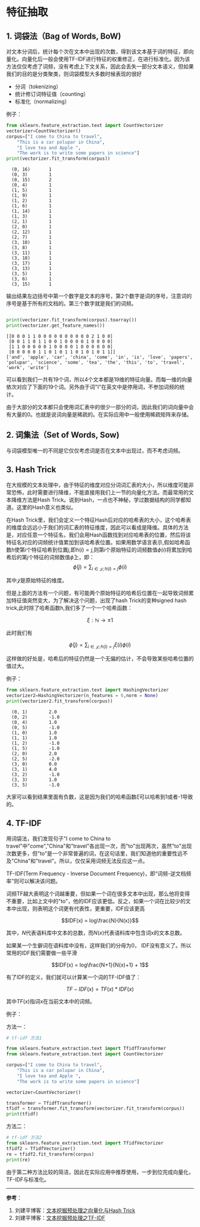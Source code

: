 # 特征抽取

## 1. 词袋法（Bag of Words, BoW)
对文本分词后，统计每个次在文本中出现的次数，得到该文本基于词的特征，即向量化。向量化后一般会使用TF-IDF进行特征的权重修正，在进行标准化。因为该方法仅仅考虑了词频，没有考虑上下文关系，因此会丢失一部分文本语义，但如果我们的目的是分类聚类，则词袋模型大多数时候表现的很好

* 分词（tokenizing）
* 统计修订词特征值（counting）
* 标准化（normalizing）

例子：

```python
from sklearn.feature_extraction.text import CountVectorizer  
vectorizer=CountVectorizer()
corpus=["I come to China to travel", 
    "This is a car polupar in China",          
    "I love tea and Apple ",   
    "The work is to write some papers in science"] 
print(vectorizer.fit_transform(corpus))
```
```
  (0, 16)       1
  (0, 3)        1
  (0, 15)       2
  (0, 4)        1
  (1, 5)        1
  (1, 9)        1
  (1, 2)        1
  (1, 6)        1
  (1, 14)       1
  (1, 3)        1
  (2, 1)        1
  (2, 0)        1
  (2, 12)       1
  (2, 7)        1
  (3, 10)       1
  (3, 8)        1
  (3, 11)       1
  (3, 18)       1
  (3, 17)       1
  (3, 13)       1
  (3, 5)        1
  (3, 6)        1
  (3, 15)       1
```

输出结果左边括号中第一个数字是文本的序号，第2个数字是词的序号，注意词的序号是基于所有的文档的。第三个数字就是我们的词频。

```python

print(vectorizer.fit_transform(corpus).toarray())
print(vectorizer.get_feature_names())
```

```
[[0 0 0 1 1 0 0 0 0 0 0 0 0 0 0 2 1 0 0]
 [0 0 1 1 0 1 1 0 0 1 0 0 0 0 1 0 0 0 0]
 [1 1 0 0 0 0 0 1 0 0 0 0 1 0 0 0 0 0 0]
 [0 0 0 0 0 1 1 0 1 0 1 1 0 1 0 1 0 1 1]]
['and', 'apple', 'car', 'china', 'come', 'in', 'is', 'love', 'papers', 'polupar', 'science', 'some', 'tea', 'the', 'this', 'to', 'travel', 'work', 'write']
```

可以看到我们一共有19个词，所以4个文本都是19维的特征向量。而每一维的向量依次对应了下面的19个词。另外由于词"I"在英文中是停用词，不参加词频的统计。

由于大部分的文本都只会使用词汇表中的很少一部分的词，因此我们的词向量中会有大量的0。也就是说词向量是稀疏的。在实际应用中一般使用稀疏矩阵来存储。

## 2. 词集法（Set of Words, Sow)  
与词袋模型唯一的不同是它仅仅考虑词是否在文本中出现过，而不考虑词频。

## 3. Hash Trick

在大规模的文本处理中，由于特征的维度对应分词词汇表的大小，所以维度可能非常恐怖，此时需要进行降维，不能直接用我们上一节的向量化方法。而最常用的文本降维方法是Hash Trick。说到Hash，一点也不神秘，学过数据结构的同学都知道。这里的Hash意义也类似。

在Hash Trick里，我们会定义一个特征Hash后对应的哈希表的大小，这个哈希表的维度会远远小于我们的词汇表的特征维度，因此可以看成是降维。具体的方法是，对应任意一个特征名，我们会用Hash函数找到对应哈希表的位置，然后将该特征名对应的词频统计值累加到该哈希表位置。如果用数学语言表示,假如哈希函数$h$使第$i$个特征哈希到位置$j$,即$h(i)=j$,则第$i$个原始特征的词频数值$\phi(i)$将累加到哈希后的第$j$个特征的词频数值$\bar{\phi}$上，即：
$$\bar{\phi}(j)=\sum_{i\in \mathcal{J};h(i)=j}\phi(i)$$

其中$\mathcal{J}$是原始特征的维度。

但是上面的方法有一个问题，有可能两个原始特征的哈希后位置在一起导致词频累加特征值突然变大，为了解决这个问题，出现了hash Trick的变种signed hash trick,此时除了哈希函数h,我们多了一个一个哈希函数：

$$\xi : \mathbb{N} \to {\pm 1}$$

此时我们有

$$\bar{\phi}(j) = \sum_{i\in \mathcal{J};h(i)=j}\xi(i)\phi(i)$$

这样做的好处是，哈希后的特征仍然是一个无偏的估计，不会导致某些哈希位置的值过大。

例子：
```python
from sklearn.feature_extraction.text import HashingVectorizer 
vectorizer2=HashingVectorizer(n_features = 6,norm = None)
print(vectorizer2.fit_transform(corpus))
```

```
  (0, 1)        2.0
  (0, 2)        -1.0
  (0, 4)        1.0
  (0, 5)        -1.0
  (1, 0)        1.0
  (1, 1)        1.0
  (1, 2)        -1.0
  (1, 5)        -1.0
  (2, 0)        2.0
  (2, 5)        -2.0
  (3, 0)        0.0
  (3, 1)        4.0
  (3, 2)        -1.0
  (3, 3)        1.0
  (3, 5)        -1.0
```

大家可以看到结果里面有负数，这是因为我们的哈希函数$\xi$可以哈希到1或者-1导致的。

## 4. TF-IDF
用词袋法，我们发现句子"I come to China to travel"中"come","China"和"travel"各出现一次，而"to"出现两次，虽然"to"出现次数更多，但"to"是一个非常普遍的词，在这句话里，我们知道他的重要性远不及"China"和"travel"。所以，仅仅采用词频无法反应这一点。

TF-IDF(Term Frequency -  Inverse Document Frequency)，即“词频-逆文档频率”则可以解决该问题。

词频TF越大表明这个词越重要，但如果一个词在很多文本中出现，那么他将变得不重要，比如上文中的"to"，他的IDF应该更低。反之，如果一个词在比较少的文本中出现，则表明这个词更有代表性，更重要，IDF应该更高

$$IDF(x) = log\frac{N}{N(x)}$$

其中，$N$代表语料库中文本的总数，而$N(x)$代表语料库中包含词x的文本总数。

如果某一个生僻词在语料库中没有，这样我们的分母为0， IDF没有意义了。所以常用的IDF我们需要做一些平滑

$$IDF(x) = log\frac{N+1}{N(x)+1} + 1$$

有了IDF的定义，我们就可以计算某一个词的TF-IDF值了：

$$TF-IDF(x) = TF(x) * IDF(x)$$

其中$TF(x)$指词x在当前文本中的词频。

例子：

方法一：

```python
# tf-idf 方法1

from sklearn.feature_extraction.text import TfidfTransformer  
from sklearn.feature_extraction.text import CountVectorizer  

corpus=["I come to China to travel", 
    "This is a car polupar in China",          
    "I love tea and Apple ",   
    "The work is to write some papers in science"] 

vectorizer=CountVectorizer()

transformer = TfidfTransformer()
tfidf = transformer.fit_transform(vectorizer.fit_transform(corpus))  
print(tfidf)
```

方法二：
```python
# tf-idf 方法2
from sklearn.feature_extraction.text import TfidfVectorizer
tfidf2 = TfidfVectorizer()
re = tfidf2.fit_transform(corpus)
print(re)

```

由于第二种方法比较的简洁，因此在实际应用中推荐使用，一步到位完成向量化，TF-IDF与标准化。

---
**参考**：  
1. 刘建平博客：[文本挖掘预处理之向量化与Hash Trick](http://www.cnblogs.com/pinard/p/6688348.html)
2. 刘建平博客：[文本挖掘预处理之TF-IDF](https://www.cnblogs.com/pinard/p/6693230.html)
